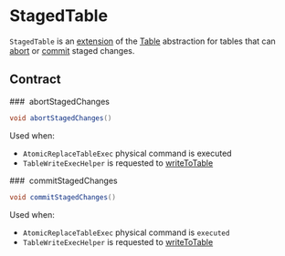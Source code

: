 # StagedTable

`StagedTable` is an [extension](#contract) of the [Table](Table.md) abstraction for tables that can [abort](#abortStagedChanges) or [commit](#commitStagedChanges) staged changes.

## Contract

### <span id="abortStagedChanges"> abortStagedChanges

```java
void abortStagedChanges()
```

Used when:

* `AtomicReplaceTableExec` physical command is executed
* `TableWriteExecHelper` is requested to [writeToTable](../physical-operators/TableWriteExecHelper.md#writeToTable)

### <span id="commitStagedChanges"> commitStagedChanges

```java
void commitStagedChanges()
```

Used when:

* `AtomicReplaceTableExec` physical command is `executed`
* `TableWriteExecHelper` is requested to [writeToTable](../physical-operators/TableWriteExecHelper.md#writeToTable)
